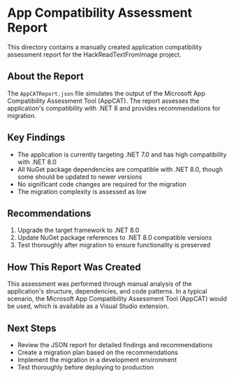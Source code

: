 # App Compatibility Assessment Report

This directory contains a manually created application compatibility assessment report for the HackReadTextFromImage project.

## About the Report

The `AppCATReport.json` file simulates the output of the Microsoft App Compatibility Assessment Tool (AppCAT). The report assesses the application's compatibility with .NET 8 and provides recommendations for migration.

## Key Findings

- The application is currently targeting .NET 7.0 and has high compatibility with .NET 8.0
- All NuGet package dependencies are compatible with .NET 8.0, though some should be updated to newer versions
- No significant code changes are required for the migration
- The migration complexity is assessed as low

## Recommendations

1. Upgrade the target framework to .NET 8.0
2. Update NuGet package references to .NET 8.0 compatible versions
3. Test thoroughly after migration to ensure functionality is preserved

## How This Report Was Created

This assessment was performed through manual analysis of the application's structure, dependencies, and code patterns. In a typical scenario, the Microsoft App Compatibility Assessment Tool (AppCAT) would be used, which is available as a Visual Studio extension.

## Next Steps

- Review the JSON report for detailed findings and recommendations
- Create a migration plan based on the recommendations
- Implement the migration in a development environment
- Test thoroughly before deploying to production
